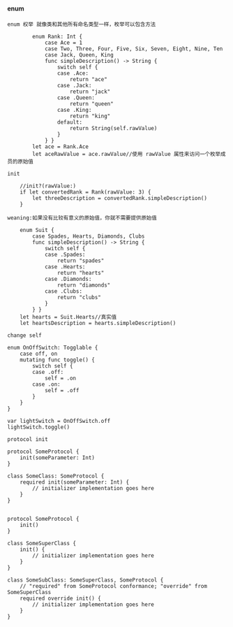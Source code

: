 #### enum
`enum 权举 就像类和其他所有命名类型一样，枚举可以包含方法`

            enum Rank: Int {
                case Ace = 1
                case Two, Three, Four, Five, Six, Seven, Eight, Nine, Ten
                case Jack, Queen, King
                func simpleDescription() -> String {
                    switch self {
                    case .Ace:
                        return "ace"
                    case .Jack:
                        return "jack"
                    case .Queen:
                        return "queen"
                    case .King:
                        return "king"
                    default:
                        return String(self.rawValue)
                    }
                } }
            let ace = Rank.Ace
            let aceRawValue = ace.rawValue//使用 rawValue 属性来访问一个枚举成员的原始值

`init`

        //init?(rawValue:)
        if let convertedRank = Rank(rawValue: 3) {
            let threeDescription = convertedRank.simpleDescription()
        }


`weaning:如果没有比较有意义的原始值，你就不需要提供原始值`

        enum Suit {
            case Spades, Hearts, Diamonds, Clubs
            func simpleDescription() -> String {
                switch self {
                case .Spades:
                    return "spades"
                case .Hearts:
                    return "hearts"
                case .Diamonds:
                    return "diamonds"
                case .Clubs:
                    return "clubs"
                }
            } }
        let hearts = Suit.Hearts//真实值
        let heartsDescription = hearts.simpleDescription()


`change self`
```
enum OnOffSwitch: Togglable {
    case off, on
    mutating func toggle() {
        switch self {
        case .off:
            self = .on
        case .on:
            self = .off
        }
    }
}

var lightSwitch = OnOffSwitch.off
lightSwitch.toggle()
```

`protocol init`
```
protocol SomeProtocol {
    init(someParameter: Int)
}

class SomeClass: SomeProtocol {
    required init(someParameter: Int) {
        // initializer implementation goes here
    }
}


protocol SomeProtocol {
    init()
}

class SomeSuperClass {
    init() {
        // initializer implementation goes here
    }
}

class SomeSubClass: SomeSuperClass, SomeProtocol {
    // "required" from SomeProtocol conformance; "override" from SomeSuperClass
    required override init() {
        // initializer implementation goes here
    }
}


```

